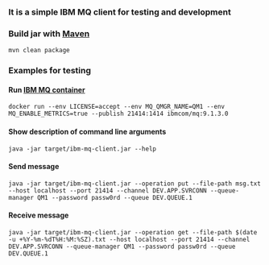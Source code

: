 ### It is a simple IBM MQ client for testing and development

### Build jar with [Maven](https://maven.apache.org/)

`mvn clean package`

### Examples for testing

#### Run [IBM MQ container](https://hub.docker.com/r/ibmcom/mq)

`docker run --env LICENSE=accept --env MQ_QMGR_NAME=QM1 --env MQ_ENABLE_METRICS=true --publish 21414:1414 ibmcom/mq:9.1.3.0`

#### Show description of command line arguments

`java -jar target/ibm-mq-client.jar --help`

#### Send message

`java -jar target/ibm-mq-client.jar --operation put --file-path msg.txt --host localhost --port 21414 --channel DEV.APP.SVRCONN --queue-manager QM1 --password passw0rd --queue DEV.QUEUE.1`

#### Receive message

`java -jar target/ibm-mq-client.jar --operation get --file-path $(date -u +%Y-%m-%dT%H:%M:%SZ).txt --host localhost --port 21414 --channel DEV.APP.SVRCONN --queue-manager QM1 --password passw0rd --queue DEV.QUEUE.1`


